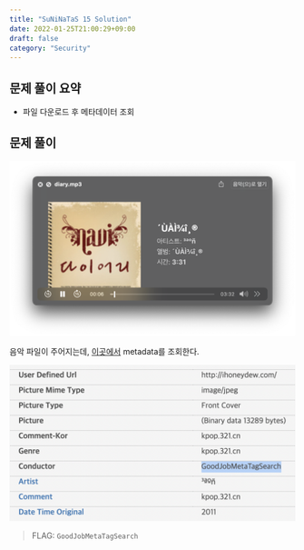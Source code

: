 ```yaml
---
title: "SuNiNaTaS 15 Solution"
date: 2022-01-25T21:00:29+09:00
draft: false
category: "Security"
---
```


## 문제 풀이 요약

- 파일 다운로드 후 메타데이터 조회

## 문제 풀이

![img](img/suninatas-15/1.png)

음악 파일이 주어지는데, [이곳에서](https://www.metadata2go.com/) metadata를 조회한다.

![img](img/suninatas-15/2.png)

> FLAG: `GoodJobMetaTagSearch`
